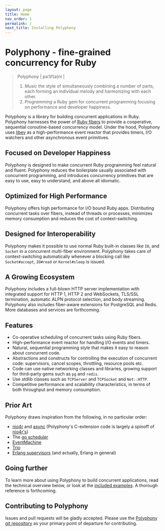 ```yaml
---
layout: page
title: Home
nav_order: 1
permalink: /
next_title: Installing Polyphony
---
```


# Polyphony - fine-grained concurrency for Ruby

> Polyphony \| pəˈlɪf\(ə\)ni \|
> 1. _Music_ the style of simultaneously combining a number of parts, each
>    forming an individual melody and harmonizing with each other.
> 2. _Programming_ a Ruby gem for concurrent programming focusing on performance
>    and developer happiness.

Polyphony is a library for building concurrent applications in Ruby. Polyphony
harnesses the power of [Ruby fibers](https://ruby-doc.org/core-2.5.1/Fiber.html)
to provide a cooperative, sequential coroutine-based concurrency model. Under
the hood, Polyphony uses [libev](https://github.com/enki/libev) as a
high-performance event reactor that provides timers, I/O watchers and other
asynchronous event primitives.

## Focused on Developer Happiness

Polyphony is designed to make concurrent Ruby programming feel natural and
fluent. Polyphony reduces the boilerplate usually associated with concurrent
programming, and introduces concurrency primitives that are easy to use, easy to
understand, and above all idiomatic.

## Optimized for High Performance

Polyphony offers high performance for I/O bound Ruby apps. Distributing
concurrent tasks over fibers, instead of threads or processes, minimizes memory
consumption and reduces the cost of context-switching.

## Designed for Interoperability

Polyphony makes it possible to use normal Ruby built-in classes like `IO`, and
`Socket` in a concurrent multi-fiber environment. Polyphony takes care of
context-switching automatically whenever a blocking call like `Socket#accept`,
`IO#read` or `Kernel#sleep` is issued.

## A Growing Ecosystem

Polyphony includes a full-blown HTTP server implementation with integrated
support for HTTP 1, HTTP 2 and WebSockets, TLS/SSL termination, automatic
ALPN protocol selection, and body streaming. Polyphony also includes fiber-aware
extensions for PostgreSQL and Redis. More databases and services are forthcoming.

## Features

* Co-operative scheduling of concurrent tasks using Ruby fibers.
* High-performance event reactor for handling I/O events and timers.
* Natural, sequential programming style that makes it easy to reason about
  concurrent code.
* Abstractions and constructs for controlling the execution of concurrent code:
  supervisors, cancel scopes, throttling, resource pools etc.
* Code can use native networking classes and libraries, growing support for
  third-party gems such as `pg` and `redis`.
* Use stdlib classes such as `TCPServer` and `TCPSocket` and `Net::HTTP`.
* Competitive performance and scalability characteristics, in terms of both
  throughput and memory consumption.

## Prior Art

Polyphony draws inspiration from the following, in no particular order:

* [nio4r](https://github.com/socketry/nio4r/) and
  [async](https://github.com/socketry/async) (Polyphony's C-extension code is
  largely a spinoff of
  [nio4r's](https://github.com/socketry/nio4r/tree/master/ext))
* The [go scheduler](https://www.ardanlabs.com/blog/2018/08/scheduling-in-go-part2.html)
* [EventMachine](https://github.com/eventmachine/eventmachine)
* [Trio](https://trio.readthedocs.io/)
* [Erlang supervisors](http://erlang.org/doc/man/supervisor.html) (and actually,
  Erlang in general)

## Going further

To learn more about using Polyphony to build concurrent applications, read the
technical overview below, or look at the [included
examples](https://github.com/digital-fabric/polyphony/tree/9e0f3b09213156bdf376ef33684ef267517f06e8/examples/README.md).
A thorough reference is forthcoming.

## Contributing to Polyphony

Issues and pull requests will be gladly accepted. Please use the [Polyphony git
repository](https://github.com/digital-fabric/polyphony) as your primary point
of departure for contributing.
